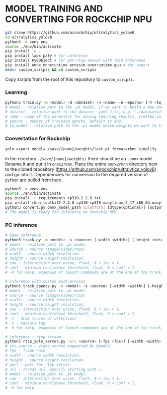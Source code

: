 # MODEL TRAINING AND CONVERTING FOR ROCKCHIP NPU

```bash
git clone https://github.com/airockchip/ultralytics_yolov8
cd ultralytics_yolov8
python3 -m venv env
source ./env/bin/activate
pip install -e .
pip install lapx pafy # for inference
pip install PyGObject # for gst-rtsp-server with YOLO inference
pip install onnx onnxruntime onnxsim onnxruntime-gpu # for export
mkdir custom_scripts && cd custom_scripts
```
Copy scripts from the root of this repository to `custom_scripts`.

### Learning

```bash
python3 train.py -m <model> -d <dataset> -n <name> -e <epochs> [-t <tw_model>]
# model - relative path to the .pt model, if we want to build a new one, we specify, for example, 'yolov8n.yaml' (you can specify any basic YOLOv8 model).
# dataset - relative path to the dataset .yaml file, e.g. './datasets/VisDrone2019-DET/VisDrone2019-DET.yaml'.
# name - name of the directory for saving learning results, created in './save'.
# epochs - number of training epochs. Default is 100.
# tw_model - relative path to the .pt model whose weights we want to transfer. Specify only if we want to transfer weights to a newly built model.
```

### Convertation for Rockchip

```bash
yolo export model=./save/{name}/weights/last.pt format=rknn simplify
```
In the directory `./save/{name}/weights/` there should be an `.onnx` model. Rename it and put it in `onnx2rknn`.
Place the entire `onnx2rknn` directory next to the cloned repository (https://github.com/airockchip/ultralytics_yolov8) and go into it.
Dependencies for conversion to the required version of `python` are pulled from [here](https://github.com/airockchip/rknn-toolkit2/tree/master/rknn-toolkit2/packages).

```bash
python3 -m venv env
source ./env/bin/activate
pip install -r requirements_cp310-2.2.0.txt
pip install rknn_toolkit2-2.2.0-cp310-cp310-manylinux_2_17_x86_64.manylinux2014_x86_64.whl
python3 convert.py onnx_model_path [platform] [dtype(optional)] [output_rknn_path(optional)] # possible args values are indicated in the convert.py script
# The model is ready for inference on Rockchip NPU
```

### PC inference

```bash
# base inference
python3 track.py -m <model> -s <source> [-width <width>] [-height <height>] [-iou <iou>] [-conf <conf>]
# model - relative path to .pt model.
# source - source (image/video/rtsp)
# width - source width resolution.
# height - source height resolution.
# iou - intersection over union, float, 0 < iou < 1.
# conf - minimum confidence threshold, float, 0 < conf < 1.
# -h for help, examples of launch commands are at the end of the track.py file
```

```bash
# inference with custom post-process
python3 track_opencv.py -m <model> -s <source> [-width <width>] [-height <height>] [-iou <iou>] [-conf <conf>] [-t] [-v] #requires opencv
# model - relative path to .pt model.
# source - source (image/video/rtsp)
# width - source width resolution.
# height - source height resolution.
# iou - intersection over union, float, 0 < iou < 1.
# conf - minimum confidence threshold, float, 0 < conf < 1.
# -t - draw traces of detections
# -v - tensors log
# -h for help, examples of launch commands are at the end of the track.py file
```

```bash
# inference + rtsp stream
python3 rtsp_yolo_server.py -src <source> [-fps <fps>] [-width <width>] [-height <height>] [-port <port>] [-uri <uri>] [-m <model>] [-iou <iou>] [-conf <conf>]
# src,source - video source supported by OpenCV.
# fps - frame rate.
# width - source width resolution.
# height - source height resolution.
# port - port for rtsp server.
# uri - stream uri, specify starting with /.
# model - relative path to .pt model.
# iou - intersection over union, float, 0 < iou < 1.
# conf - minimum confidence threshold, float, 0 < conf < 1.
# -h for help
```
